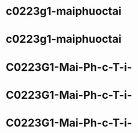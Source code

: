# c0223g1-maiphuoctai
# c0223g1-maiphuoctai
# C0223G1-Mai-Ph-c-T-i-
# C0223G1-Mai-Ph-c-T-i-
# C0223G1-Mai-Ph-c-T-i-

